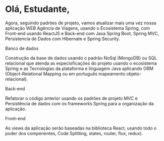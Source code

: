 # Olá, Estudante, 

Agora, seguindo padrões de projeto, vamos atualizar mais uma vez nossa aplicação WEB Agência de Viagens, usando o Ecosistema Spring, com Front-end usando ReactJS e Back-end com Java Spring Boot, Spring MVC,  Persistencia de Dados com Hibernate e Spring Security. 

Banco de dados  

Construção da base de dados usando o padrão NoSql (MongoDB) ou SQL relacional que atenda as especioficações do projeto usando o ecosistema Spring e as Tecnologias da plataforma e linguagem Java aplicando ORM (Object-Relational Mapping ou em português mapeamento objeto-relacional).  

 

Back-end  

Refatorar o código anterior usando os padrões de projeto MVC e Persistência de dados com os frameworks Spring para a organização da aplicação. 

  

Front-end 

 

As views da aplicação serão baseadas na biblioteca React, usando todo o poder dos compenentes, Code Splitting, states, router, flux, redux). 
  
